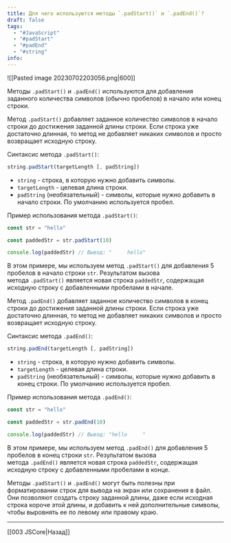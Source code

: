 ```yaml
---
title: Для чего используются методы `.padStart()` и `.padEnd()`?
draft: false
tags:
  - "#JavaScript"
  - "#padStart"
  - "#padEnd"
  - "#string"
info:
---
```

![[Pasted image 20230702203056.png|600]]

Методы `.padStart()` и `.padEnd()` используются для добавления заданного количества символов (обычно пробелов) в начало или конец строки.

Метод `.padStart()` добавляет заданное количество символов в начало строки до достижения заданной длины строки. Если строка уже достаточно длинная, то метод не добавляет никаких символов и просто возвращает исходную строку.

Синтаксис метода `.padStart()`:

```javascript
string.padStart(targetLength [, padString])
```

- `string` - строка, в которую нужно добавить символы.
- `targetLength` - целевая длина строки.
- `padString` (необязательный) - символы, которые нужно добавить в начало строки. По умолчанию используется пробел.

Пример использования метода `.padStart()`:

```javascript
const str = "hello"

const paddedStr = str.padStart(10)

console.log(paddedStr) // Вывод: "     hello"
```

В этом примере, мы используем метод `.padStart()` для добавления 5 пробелов в начало строки `str`. Результатом вызова метода `.padStart()` является новая строка `paddedStr`, содержащая исходную строку с добавленными пробелами в начале.

Метод `.padEnd()` добавляет заданное количество символов в конец строки до достижения заданной длины строки. Если строка уже достаточно длинная, то метод не добавляет никаких символов и просто возвращает исходную строку.

Синтаксис метода `.padEnd()`:

```javascript
string.padEnd(targetLength [, padString])
```

- `string` - строка, в которую нужно добавить символы.
- `targetLength` - целевая длина строки.
- `padString` (необязательный) - символы, которые нужно добавить в конец строки. По умолчанию используется пробел.

Пример использования метода `.padEnd()`:

```javascript
const str = "hello"

const paddedStr = str.padEnd(10)

console.log(paddedStr) // Вывод: "hello     "
```

В этом примере, мы используем метод `.padEnd()` для добавления 5 пробелов в конец строки `str`. Результатом вызова метода `.padEnd()` является новая строка `paddedStr`, содержащая исходную строку с добавленными пробелами в конце.

Методы `.padStart()` и `.padEnd()` могут быть полезны при форматировании строк для вывода на экран или сохранения в файл. Они позволяют создать строку заданной длины, даже если исходная строка короче этой длины, и добавить к ней дополнительные символы, чтобы выровнять ее по левому или правому краю.

---

[[003 JSCore|Назад]]